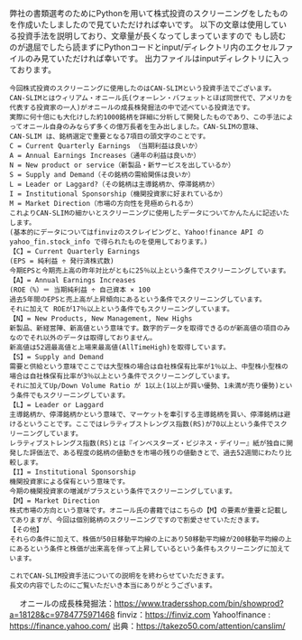  弊社の書類選考のためにPythonを用いて株式投資のスクリーニングをしたものを作成いたしましたので見ていただければ幸いです。
 以下の文章は使用している投資手法を説明しており、文章量が長くなってしまっていますので
 もし読むのが退屈でしたら読まずにPythonコードとinput/ディレクトリ内のエクセルファイルのみ見ていただければ幸いです。
 出力ファイルはinputディレクトリに入っております。
 
	今回株式投資のスクリーニングに使用したのはCAN-SLIMという投資手法でございます。
	CAN-SLIMとはウィリアム・オニール氏(ウォーレン・バフェットとほぼ同世代で、アメリカを代表する投資家の一人)がオニールの成長株発掘法の中で述べている投資法です。
	実際に何十倍にも大化けした約1000銘柄を詳細に分析して開発したものであり、この手法によってオニール自身のみならず多くの億万長者を生み出しました。CAN-SLIMの意味、
	CAN-SLIM は、銘柄選定で重要となる7項目の頭文字のことです。
	C = Current Quarterly Earnings （当期利益は良いか）
	A = Annual Earnings Increases（通年の利益は良いか）
	N = New product or service（新製品・新サービスを出しているか）
	S = Supply and Demand（その銘柄の需給関係は良いか）
	L = Leader or Laggard?（その銘柄は主導銘柄か、停滞銘柄か）
	I = Institutional Sponsorship（機関投資家に好まれているか）
	M = Market Direction（市場の方向性を見極められるか）
	これよりCAN-SLIMの細かいとスクリーニングに使用したデータについてかんたんに記述いたします。
	(基本的にデータについてはfinvizのスクレイピングと、Yahoo!finance API のyahoo_fin.stock_info で得られたものを使用しております。)
	【C】= Current Quarterly Earnings
	(EPS = 純利益 ÷ 発行済株式数)
	今期EPSと今期売上高の昨年対比がともに25％以上という条件でスクリーニングしています。
	【A】= Annual Earnings Increases
	(ROE（%）＝ 当期純利益 ÷ 自己資本 × 100
	過去5年間のEPSと売上高が上昇傾向にあるという条件でスクリーニングしています。
	それに加えて ROEが17％以上という条件でもスクリーニングしています。
	【N】= New Products, New Management, New Highs
	新製品、新経営陣、新高値という意味です。数字的データを取得できるのが新高値の項目のみなのでそれ以外のデータは取得しておりません。
	新高値は52週最高値と上場来最高値(AllTimeHigh)を取得しています。
	【S】= Supply and Demand
	需要と供給という意味でここでは大型株の場合は自社株保有比率が1％以上、中型株小型株の場合は自社株保有比率が3％以上という条件でスクリーニングしています。
	それに加えてUp/Down Volume Ratio が 1以上(1以上が買い優勢、1未満が売り優勢)という条件でもスクリーニングしています。
	【L】= Leader or Laggard
	主導銘柄か、停滞銘柄かという意味で、マーケットを牽引する主導銘柄を買い、停滞銘柄は避けるということです。ここではレラティブストレングス指数(RS)が70以上という条件でスクリーニングしています。
	レラティブストレングス指数(RS)とは『インベスターズ・ビジネス・デイリー』紙が独自に開発した評価法で、ある程度の銘柄の値動きを市場の残りの値動きとで、過去52週間にわたり比較します。
	【I】= Institutional Sponsorship
	機関投資家による保有という意味です。
	今期の機関投資家の増減がプラスという条件でスクリーニングしています。
	【M】= Market Direction
	株式市場の方向という意味です。オニール氏の書籍ではこちらの【M】の要素が重要と記載してありますが、今回は個別銘柄のスクリーニングですので割愛させていただきます。
	【その他】
	それらの条件に加えて、株価が50日移動平均線の上にあり50移動平均線が200移動平均線の上にあるという条件と株価が出来高を伴って上昇しているという条件もスクリーニングに加えています。
	
	これでCAN-SLIM投資手法についての説明をを終わらせていただきます。
	長文の内容でしたのにご覧いただいき本当にありがとうございます。
　	 オニールの成長株発掘法：https://www.tradersshop.com/bin/showprod?a=18128&c=9784775971468
	finviz：https://finviz.com
	Yahoo!finance : https://finance.yahoo.com/
	出典：https://takezo50.com/attention/canslim/
